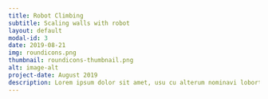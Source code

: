 ```yaml
---
title: Robot Climbing
subtitle: Scaling walls with robot
layout: default
modal-id: 3
date: 2019-08-21
img: roundicons.png
thumbnail: roundicons-thumbnail.png
alt: image-alt
project-date: August 2019
description: Lorem ipsum dolor sit amet, usu cu alterum nominavi lobortis. At duo novum diceret. Tantas apeirian vix et, usu sanctus postulant inciderint ut, populo diceret necessitatibus in vim. Cu eum dicam feugiat noluisse.
---
```

